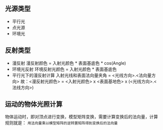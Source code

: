 ## 光源类型
* 平行光
* 点光源
* 环境光

## 反射类型
* 漫反射
漫反射颜色 = 入射光颜色 * 表面基底色 * cos(Angle)
* 环境光反射
环境反射光颜色 = 入射光颜色 * 表面基底色
* 平行光下的漫反射计算
入射光线和表面法向量夹角 = <光线方向>.<法向量方向>
故：<漫反射光颜色> = <入射光颜色> x <表面基地色> x (<光线方向>.<法线方向>)

## 运动的物体光照计算
物体运动时，即对顶点进行变换，模型矩阵变换，需要计算变换后的法向量，计算规则就是：
`用法向量乘以模型矩阵的逆转置矩阵得到变换后的法向量`